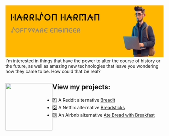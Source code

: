 <img src="https://raw.githubusercontent.com/harrisonharman/harrisonharman/main/github%20banner.png" alt="a cartoon illustration of Harrison Harman">
I'm interested in things that have the power to alter the course of history or the future, as well as amazing new technologies that leave you wondering how they came to be. How could that be real?


## View my projects: <a href="https://github.com/sponsors/M0nica"><img align="left" width="150" height="150" src="https://media3.giphy.com/media/v1.Y2lkPTc5MGI3NjExOTU0dnJremQzNHEyMWFheTVhbjd3b3lhNXV3emR2MmZwcWhtMW5zaiZlcD12MV9pbnRlcm5hbF9naWZfYnlfaWQmY3Q9cw/CcRXj2hW92TvdXVlys/giphy.gif"></a>
- 1️⃣ A Reddit alternative <a href="https://breadit-delta-steel.vercel.app/">Breadit</a>
- 2️⃣ A Netflix alternative <a href="https://discord-production-4bd4.up.railway.app/">Breadsticks</a>
- 3️⃣ An Airbnb alternative <a href="https://airbnb-vert-three.vercel.app/">Ate Bread with Breakfast</a>
